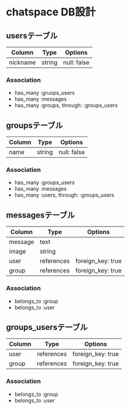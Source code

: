 # chatspace DB設計
## usersテーブル
|Column|Type|Options|
|------|----|-------|
|nickname|string|null: false|
### Association
- has_many :gruops_users
- has_many :messages
- has_many :groups, through: :groups_users
## groupsテーブル
|Column|Type|Options|
|------|----|-------|
|name|string|null: false|
### Association
- has_many :groups_users
- has_many :messages
- has_many :users, through: :groups_users
## messagesテーブル
|Column|Type|Options|
|------|----|-------|
|message|text||
|image|string||
|user|references|foreign_key: true|
|group|references|foreign_key: true|
### Association
- belongs_to :group
- belongs_to :user
## groups_usersテーブル
|Column|Type|Options|
|------|----|-------|
|user|references|foreign_key: true|
|group|references|foreign_key: true|
### Association
- belongs_to :group
- belongs_to :user
